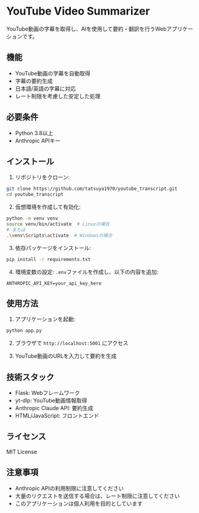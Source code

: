 # YouTube Video Summarizer

YouTube動画の字幕を取得し、AIを使用して要約・翻訳を行うWebアプリケーションです。

## 機能

- YouTube動画の字幕を自動取得
- 字幕の要約生成
- 日本語/英語の字幕に対応
- レート制限を考慮した安定した処理

## 必要条件

- Python 3.8以上
- Anthropic APIキー

## インストール

1. リポジトリをクローン:
```bash
git clone https://github.com/tatsuya1970/youtube_transcript.git
cd youtube_transcript
```

2. 仮想環境を作成して有効化:
```bash
python -m venv venv
source venv/bin/activate  # Linuxの場合
# または
.\venv\Scripts\activate  # Windowsの場合
```

3. 依存パッケージをインストール:
```bash
pip install -r requirements.txt
```

4. 環境変数の設定:
`.env`ファイルを作成し、以下の内容を追加:
```
ANTHROPIC_API_KEY=your_api_key_here
```

## 使用方法

1. アプリケーションを起動:
```bash
python app.py
```

2. ブラウザで `http://localhost:5001` にアクセス

3. YouTube動画のURLを入力して要約を生成

## 技術スタック

- Flask: Webフレームワーク
- yt-dlp: YouTube動画情報取得
- Anthropic Claude API: 要約生成
- HTML/JavaScript: フロントエンド

## ライセンス

MIT License

## 注意事項

- Anthropic APIの利用制限に注意してください
- 大量のリクエストを送信する場合は、レート制限に注意してください
- このアプリケーションは個人利用を目的としています 